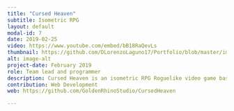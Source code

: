 ```yaml
---
title: "Cursed Heaven"
subtitle: Isometric RPG
layout: default
modal-id: 7
date: 2019-02-25
video: https://www.youtube.com/embed/bB18RaQevLs
thumbnail: https://github.com/DLorenzoLaguno17/Portfolio/blob/master/img/portfolio/CursedHeaven.gif?raw=true
alt: image-alt
project-date: February 2019
role: Team lead and programmer
description: Cursed Heaven is an isometric RPG Roguelike video game based in Final Fantasy Tactics that was developed in C++ by seven students in second course. In it you have two different characters with their own abilities that must overcome all sorts of enemies and two bosses, one for each level, in order to beat the game. There is also a shop in each level where you can buy health potions or improve your character's statistics.
contribution: Web Development
web: https://github.com/GoldenRhinoStudio/CursedHeaven

---
```

